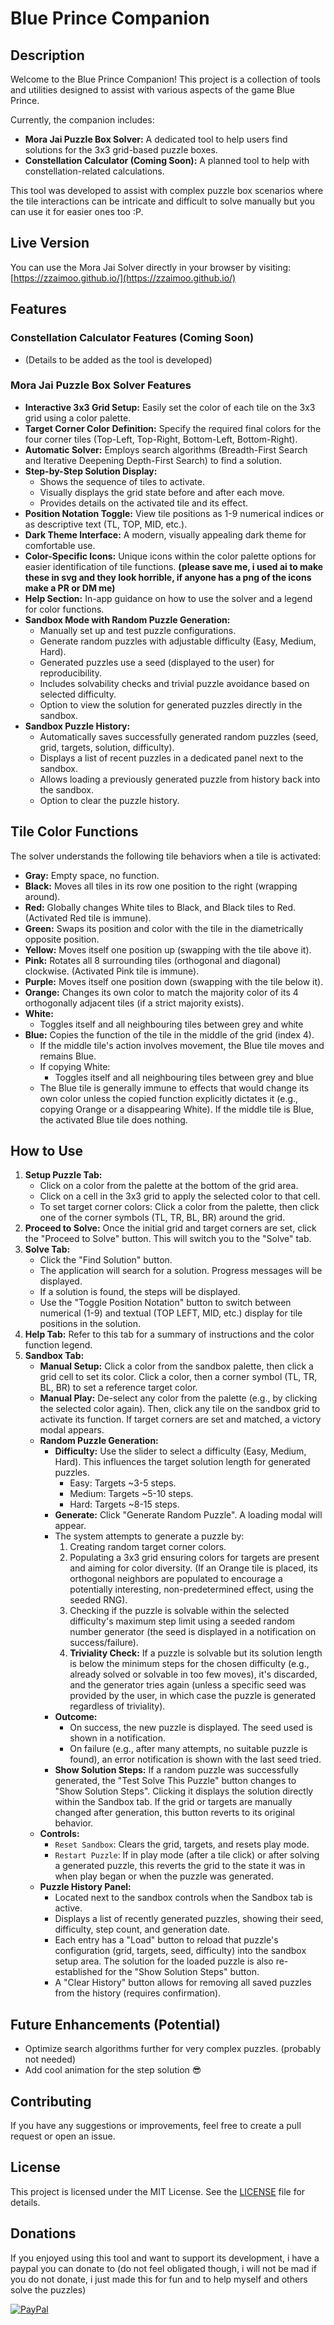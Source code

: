 # Blue Prince Companion

## Description

Welcome to the Blue Prince Companion! This project is a collection of tools and utilities designed to assist with various aspects of the game Blue Prince.

Currently, the companion includes:

* **Mora Jai Puzzle Box Solver:** A dedicated tool to help users find solutions for the 3x3 grid-based puzzle boxes.
* **Constellation Calculator (Coming Soon):** A planned tool to help with constellation-related calculations.

This tool was developed to assist with complex puzzle box scenarios where the tile interactions can be intricate and difficult to solve manually but you can use it for easier ones too :P.

## Live Version

You can use the Mora Jai Solver directly in your browser by visiting:
[https://zzaimoo.github.io/](https://zzaimoo.github.io/)

## Features

### Constellation Calculator Features (Coming Soon)

* (Details to be added as the tool is developed)

### Mora Jai Puzzle Box Solver Features

* **Interactive 3x3 Grid Setup:** Easily set the color of each tile on the 3x3 grid using a color palette.
* **Target Corner Color Definition:** Specify the required final colors for the four corner tiles (Top-Left, Top-Right, Bottom-Left, Bottom-Right).
* **Automatic Solver:** Employs search algorithms (Breadth-First Search and Iterative Deepening Depth-First Search) to find a solution.
* **Step-by-Step Solution Display:**
  * Shows the sequence of tiles to activate.
  * Visually displays the grid state before and after each move.
  * Provides details on the activated tile and its effect.
* **Position Notation Toggle:** View tile positions as 1-9 numerical indices or as descriptive text (TL, TOP, MID, etc.).
* **Dark Theme Interface:** A modern, visually appealing dark theme for comfortable use.
* **Color-Specific Icons:** Unique icons within the color palette options for easier identification of tile functions. **(please save me, i used ai to make these in svg and they look horrible, if anyone has a png of the icons make a PR or DM me)**
* **Help Section:** In-app guidance on how to use the solver and a legend for color functions.
* **Sandbox Mode with Random Puzzle Generation:**
  * Manually set up and test puzzle configurations.
  * Generate random puzzles with adjustable difficulty (Easy, Medium, Hard).
  * Generated puzzles use a seed (displayed to the user) for reproducibility.
  * Includes solvability checks and trivial puzzle avoidance based on selected difficulty.
  * Option to view the solution for generated puzzles directly in the sandbox.
* **Sandbox Puzzle History:**
  * Automatically saves successfully generated random puzzles (seed, grid, targets, solution, difficulty).
  * Displays a list of recent puzzles in a dedicated panel next to the sandbox.
  * Allows loading a previously generated puzzle from history back into the sandbox.
  * Option to clear the puzzle history.

## Tile Color Functions

The solver understands the following tile behaviors when a tile is activated:

* **Gray:** Empty space, no function.
* **Black:** Moves all tiles in its row one position to the right (wrapping around).
* **Red:** Globally changes White tiles to Black, and Black tiles to Red. (Activated Red tile is immune).
* **Green:** Swaps its position and color with the tile in the diametrically opposite position.
* **Yellow:** Moves itself one position up (swapping with the tile above it).
* **Pink:** Rotates all 8 surrounding tiles (orthogonal and diagonal) clockwise. (Activated Pink tile is immune).
* **Purple:** Moves itself one position down (swapping with the tile below it).
* **Orange:** Changes its own color to match the majority color of its 4 orthogonally adjacent tiles (if a strict majority exists).
* **White:**
  * Toggles itself and all neighbouring tiles between grey and white
* **Blue:** Copies the function of the tile in the middle of the grid (index 4).
  * If the middle tile's action involves movement, the Blue tile moves and remains Blue.
  * If copying White:
    * Toggles itself and all neighbouring tiles between grey and blue
  * The Blue tile is generally immune to effects that would change its own color unless the copied function explicitly dictates it (e.g., copying Orange or a disappearing White). If the middle tile is Blue, the activated Blue tile does nothing.

## How to Use

1. **Setup Puzzle Tab:**
    * Click on a color from the palette at the bottom of the grid area.
    * Click on a cell in the 3x3 grid to apply the selected color to that cell.
    * To set target corner colors: Click a color from the palette, then click one of the corner symbols (TL, TR, BL, BR) around the grid.
2. **Proceed to Solve:** Once the initial grid and target corners are set, click the "Proceed to Solve" button. This will switch you to the "Solve" tab.
3. **Solve Tab:**
    * Click the "Find Solution" button.
    * The application will search for a solution. Progress messages will be displayed.
    * If a solution is found, the steps will be displayed.
    * Use the "Toggle Position Notation" button to switch between numerical (1-9) and textual (TOP LEFT, MID, etc.) display for tile positions in the solution.
4. **Help Tab:** Refer to this tab for a summary of instructions and the color function legend.
5. **Sandbox Tab:**
    * **Manual Setup:** Click a color from the sandbox palette, then click a grid cell to set its color. Click a color, then a corner symbol (TL, TR, BL, BR) to set a reference target color.
    * **Manual Play:** De-select any color from the palette (e.g., by clicking the selected color again). Then, click any tile on the sandbox grid to activate its function. If target corners are set and matched, a victory modal appears.
    * **Random Puzzle Generation:**
        * **Difficulty:** Use the slider to select a difficulty (Easy, Medium, Hard). This influences the target solution length for generated puzzles.
            * Easy: Targets ~3-5 steps.
            * Medium: Targets ~5-10 steps.
            * Hard: Targets ~8-15 steps.
        * **Generate:** Click "Generate Random Puzzle". A loading modal will appear.
        * The system attempts to generate a puzzle by:
            1. Creating random target corner colors.
            2. Populating a 3x3 grid ensuring colors for targets are present and aiming for color diversity. (If an Orange tile is placed, its orthogonal neighbors are populated to encourage a potentially interesting, non-predetermined effect, using the seeded RNG).
            3. Checking if the puzzle is solvable within the selected difficulty's maximum step limit using a seeded random number generator (the seed is displayed in a notification on success/failure).
            4. **Triviality Check:** If a puzzle is solvable but its solution length is below the minimum steps for the chosen difficulty (e.g., already solved or solvable in too few moves), it's discarded, and the generator tries again (unless a specific seed was provided by the user, in which case the puzzle is generated regardless of triviality).
        * **Outcome:**
            * On success, the new puzzle is displayed. The seed used is shown in a notification.
            * On failure (e.g., after many attempts, no suitable puzzle is found), an error notification is shown with the last seed tried.
        * **Show Solution Steps:** If a random puzzle was successfully generated, the "Test Solve This Puzzle" button changes to "Show Solution Steps". Clicking it displays the solution directly within the Sandbox tab. If the grid or targets are manually changed after generation, this button reverts to its original behavior.
    * **Controls:**
        * `Reset Sandbox`: Clears the grid, targets, and resets play mode.
        * `Restart Puzzle`: If in play mode (after a tile click) or after solving a generated puzzle, this reverts the grid to the state it was in when play began or when the puzzle was generated.
    * **Puzzle History Panel:**
        * Located next to the sandbox controls when the Sandbox tab is active.
        * Displays a list of recently generated puzzles, showing their seed, difficulty, step count, and generation date.
        * Each entry has a "Load" button to reload that puzzle's configuration (grid, targets, seed, difficulty) into the sandbox setup area. The solution for the loaded puzzle is also re-established for the "Show Solution Steps" button.
        * A "Clear History" button allows for removing all saved puzzles from the history (requires confirmation).

## Future Enhancements (Potential)

* Optimize search algorithms further for very complex puzzles. (probably not needed)
* Add cool animation for the step solution :sunglasses:

## Contributing

If you have any suggestions or improvements, feel free to create a pull request or open an issue.

## License

This project is licensed under the MIT License. See the [LICENSE](LICENSE) file for details.

## Donations

If you enjoyed using this tool and want to support its development, i have a paypal you can donate to (do not feel obligated though, i will not be mad if you do not donate, i just made this for fun and to help myself and others solve the puzzles)

[![PayPal](https://img.shields.io/badge/PayPal-00457C?style=for-the-badge&logo=paypal&logoColor=white)](https://paypal.me/ssimonesechii)

